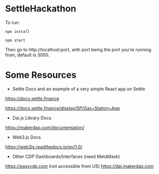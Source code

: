 # SettleHackathon

To run: 

`npm install`

`npm start`

Then go to http://localhost:port, with port being the port you're running from, default is 3000.



# Some Resources

- Settle Docs and an example of a very simple React app on Settle

https://docs.settle.finance

https://docs.settle.finance/display/SP/Gas+Station+App


- Dai.js Library Docs

https://makerdao.com/documentation/


- Web3.js Docs

https://web3js.readthedocs.io/en/1.0/

- Other CDP Dashboards/Interfaces (need MetaMask)

https://easycdp.com (not accessible from US)
https://dai.makerdao.com
